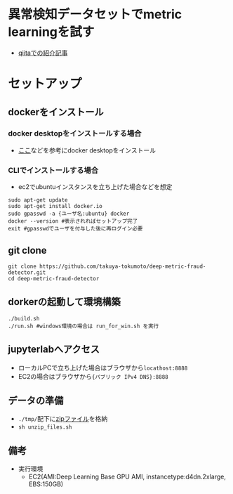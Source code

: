 # 異常検知データセットでmetric learningを試す

- [qiitaでの紹介記事](https://qiita.com/takuya66520126/private/ddb271b57b098dcfe81b)

# セットアップ
## dockerをインストール
### docker desktopをインストールする場合
- [ここ](https://docs.docker.com/desktop/)などを参考にdocker desktopをインストール

### CLIでインストールする場合
- ec2でubuntuインスタンスを立ち上げた場合などを想定
```shell
sudo apt-get update
sudo apt-get install docker.io
sudo gpasswd -a {ユーザ名:ubuntu} docker
docker --version #表示されればセットアップ完了
exit #gpasswdでユーザを付与した後に再ログイン必要
```

## git clone
```shell
git clone https://github.com/takuya-tokumoto/deep-metric-fraud-detector.git
cd deep-metric-fraud-detector
```

## dorkerの起動して環境構築
```shell
./build.sh
./run.sh #windows環境の場合は run_for_win.sh を実行
```

## jupyterlabへアクセス
- ローカルPCで立ち上げた場合はブラウザから`locathost:8888`
- EC2の場合はブラウザから`{パブリック IPv4 DNS}:8888`

## データの準備
- `./tmp/`配下に[zipファイル](https://adfi.jp/download/)を格納
- `sh unzip_files.sh`

## 備考
- 実行環境
  - EC2(AMI:Deep Learning Base GPU AMI, instancetype:d4dn.2xlarge, EBS:150GB)
